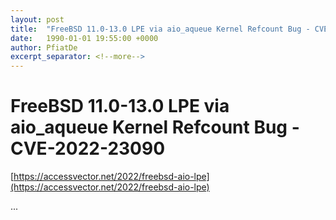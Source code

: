 ```yaml
---
layout: post
title:  "FreeBSD 11.0-13.0 LPE via aio_aqueue Kernel Refcount Bug - CVE-2022-23090"
date:   1990-01-01 19:55:00 +0000
author: PfiatDe
excerpt_separator: <!--more-->
---
```


# FreeBSD 11.0-13.0 LPE via aio_aqueue Kernel Refcount Bug - CVE-2022-23090

[https://accessvector.net/2022/freebsd-aio-lpe](https://accessvector.net/2022/freebsd-aio-lpe)

...
<!--more-->
